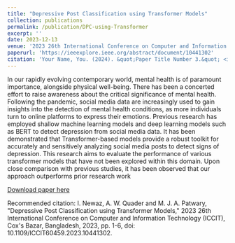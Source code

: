 ```yaml
---
title: "Depressive Post Classification using Transformer Models"
collection: publications
permalink: /publication/DPC-using-Transformer
excerpt: ''
date: 2023-12-13
venue: '2023 26th International Conference on Computer and Information Technology (ICCIT)'
paperurl: 'https://ieeexplore.ieee.org/abstract/document/10441302'
citation: 'Your Name, You. (2024). &quot;Paper Title Number 3.&quot; <i>GitHub Journal of Bugs</i>. 1(3).'
---
```

In our rapidly evolving contemporary world, mental health is of paramount importance, alongside physical well-being. There has been a concerted effort to raise awareness about the critical significance of mental health. Following the pandemic, social media data are increasingly used to gain insights into the detection of mental health conditions, as more individuals turn to online platforms to express their emotions. Previous research has employed shallow machine learning models and deep learning models such as BERT to detect depression from social media data. It has been demonstrated that Transformer-based models provide a robust toolkit for accurately and sensitively analyzing social media posts to detect signs of depression. This research aims to evaluate the performance of various transformer models that have not been explored within this domain. Upon close comparison with previous studies, it has been observed that our approach outperforms prior research work

[Download paper here](https://ieeexplore.ieee.org/abstract/document/10441302)

Recommended citation: I. Newaz, A. W. Quader and M. J. A. Patwary, "Depressive Post Classification using Transformer Models," 2023 26th International Conference on Computer and Information Technology (ICCIT), Cox's Bazar, Bangladesh, 2023, pp. 1-6, doi: 10.1109/ICCIT60459.2023.10441302.
